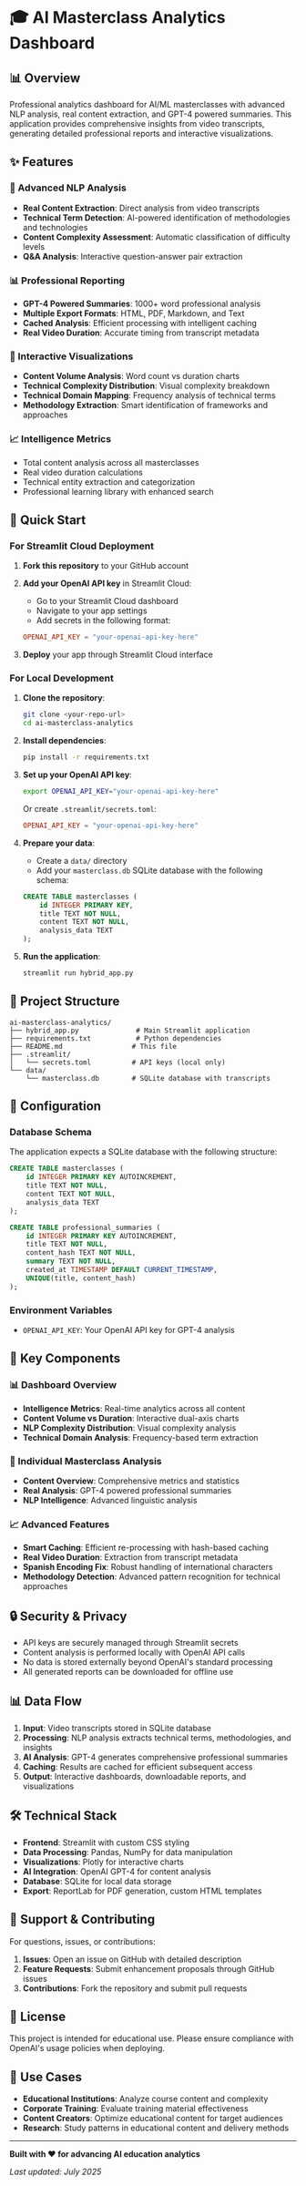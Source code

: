 # 🎓 AI Masterclass Analytics Dashboard

## 📊 Overview

Professional analytics dashboard for AI/ML masterclasses with advanced NLP analysis, real content extraction, and GPT-4 powered summaries. This application provides comprehensive insights from video transcripts, generating detailed professional reports and interactive visualizations.

## ✨ Features

### 🧠 Advanced NLP Analysis
- **Real Content Extraction**: Direct analysis from video transcripts
- **Technical Term Detection**: AI-powered identification of methodologies and technologies
- **Content Complexity Assessment**: Automatic classification of difficulty levels
- **Q&A Analysis**: Interactive question-answer pair extraction

### 📊 Professional Reporting
- **GPT-4 Powered Summaries**: 1000+ word professional analysis
- **Multiple Export Formats**: HTML, PDF, Markdown, and Text
- **Cached Analysis**: Efficient processing with intelligent caching
- **Real Video Duration**: Accurate timing from transcript metadata

### 🎯 Interactive Visualizations
- **Content Volume Analysis**: Word count vs duration charts
- **Technical Complexity Distribution**: Visual complexity breakdown
- **Technical Domain Mapping**: Frequency analysis of technical terms
- **Methodology Extraction**: Smart identification of frameworks and approaches

### 📈 Intelligence Metrics
- Total content analysis across all masterclasses
- Real video duration calculations
- Technical entity extraction and categorization
- Professional learning library with enhanced search

## 🚀 Quick Start

### For Streamlit Cloud Deployment

1. **Fork this repository** to your GitHub account

2. **Add your OpenAI API key** in Streamlit Cloud:
   - Go to your Streamlit Cloud dashboard
   - Navigate to your app settings
   - Add secrets in the following format:
   ```toml
   OPENAI_API_KEY = "your-openai-api-key-here"
   ```

3. **Deploy** your app through Streamlit Cloud interface

### For Local Development

1. **Clone the repository**:
   ```bash
   git clone <your-repo-url>
   cd ai-masterclass-analytics
   ```

2. **Install dependencies**:
   ```bash
   pip install -r requirements.txt
   ```

3. **Set up your OpenAI API key**:
   ```bash
   export OPENAI_API_KEY="your-openai-api-key-here"
   ```
   
   Or create `.streamlit/secrets.toml`:
   ```toml
   OPENAI_API_KEY = "your-openai-api-key-here"
   ```

4. **Prepare your data**:
   - Create a `data/` directory
   - Add your `masterclass.db` SQLite database with the following schema:
   ```sql
   CREATE TABLE masterclasses (
       id INTEGER PRIMARY KEY,
       title TEXT NOT NULL,
       content TEXT NOT NULL,
       analysis_data TEXT
   );
   ```

5. **Run the application**:
   ```bash
   streamlit run hybrid_app.py
   ```

## 📁 Project Structure

```
ai-masterclass-analytics/
├── hybrid_app.py              # Main Streamlit application
├── requirements.txt           # Python dependencies
├── README.md                 # This file
├── .streamlit/
│   └── secrets.toml          # API keys (local only)
└── data/
    └── masterclass.db        # SQLite database with transcripts
```

## 🔧 Configuration

### Database Schema

The application expects a SQLite database with the following structure:

```sql
CREATE TABLE masterclasses (
    id INTEGER PRIMARY KEY AUTOINCREMENT,
    title TEXT NOT NULL,
    content TEXT NOT NULL,
    analysis_data TEXT
);

CREATE TABLE professional_summaries (
    id INTEGER PRIMARY KEY AUTOINCREMENT,
    title TEXT NOT NULL,
    content_hash TEXT NOT NULL,
    summary TEXT NOT NULL,
    created_at TIMESTAMP DEFAULT CURRENT_TIMESTAMP,
    UNIQUE(title, content_hash)
);
```

### Environment Variables

- `OPENAI_API_KEY`: Your OpenAI API key for GPT-4 analysis

## 🎨 Key Components

### 📊 Dashboard Overview
- **Intelligence Metrics**: Real-time analytics across all content
- **Content Volume vs Duration**: Interactive dual-axis charts
- **NLP Complexity Distribution**: Visual complexity analysis
- **Technical Domain Analysis**: Frequency-based term extraction

### 🧠 Individual Masterclass Analysis
- **Content Overview**: Comprehensive metrics and statistics
- **Real Analysis**: GPT-4 powered professional summaries
- **NLP Intelligence**: Advanced linguistic analysis

### 📈 Advanced Features
- **Smart Caching**: Efficient re-processing with hash-based caching
- **Real Video Duration**: Extraction from transcript metadata
- **Spanish Encoding Fix**: Robust handling of international characters
- **Methodology Detection**: Advanced pattern recognition for technical approaches

## 🔒 Security & Privacy

- API keys are securely managed through Streamlit secrets
- Content analysis is performed locally with OpenAI API calls
- No data is stored externally beyond OpenAI's standard processing
- All generated reports can be downloaded for offline use

## 📊 Data Flow

1. **Input**: Video transcripts stored in SQLite database
2. **Processing**: NLP analysis extracts technical terms, methodologies, and insights
3. **AI Analysis**: GPT-4 generates comprehensive professional summaries
4. **Caching**: Results are cached for efficient subsequent access
5. **Output**: Interactive dashboards, downloadable reports, and visualizations

## 🛠️ Technical Stack

- **Frontend**: Streamlit with custom CSS styling
- **Data Processing**: Pandas, NumPy for data manipulation
- **Visualizations**: Plotly for interactive charts
- **AI Integration**: OpenAI GPT-4 for content analysis
- **Database**: SQLite for local data storage
- **Export**: ReportLab for PDF generation, custom HTML templates

## 📧 Support & Contributing

For questions, issues, or contributions:

1. **Issues**: Open an issue on GitHub with detailed description
2. **Feature Requests**: Submit enhancement proposals through GitHub issues
3. **Contributions**: Fork the repository and submit pull requests

## 📄 License

This project is intended for educational use. Please ensure compliance with OpenAI's usage policies when deploying.

## 🎯 Use Cases

- **Educational Institutions**: Analyze course content and complexity
- **Corporate Training**: Evaluate training material effectiveness
- **Content Creators**: Optimize educational content for target audiences
- **Research**: Study patterns in educational content and delivery methods

---

**Built with ❤️ for advancing AI education analytics**

*Last updated: July 2025*
